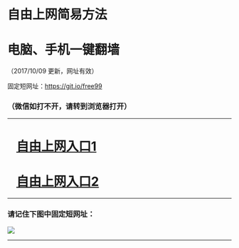 ﻿# 自由上网简易方法

# 电脑、手机一键翻墙

（2017/10/09 更新，网址有效）

固定短网址：https://git.io/free99

### （微信如打不开，请转到浏览器打开）


***





# &nbsp;&nbsp; <a href="http://ft1820115942.fwq-tz-1001.info/fwqtz01.html?t=100900129206 " target="_blank">自由上网入口1</a>
# &nbsp;&nbsp; <a href="http://ft76048671.fwq-tz-1002.info/fwqtz02.html?t=100900130782 " target="_blank">自由上网入口2</a>
***

### 请记住下图中固定短网址：

<img src="https://s3-us-west-2.amazonaws.com/fwq-1001/yjfq-20170905okok.png" /> 


***

